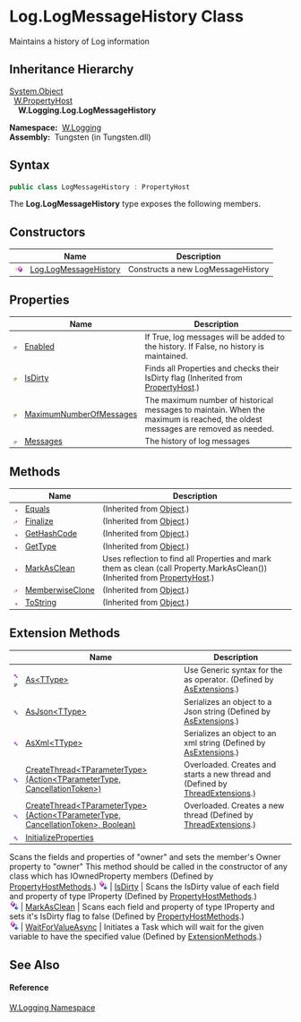 Log.LogMessageHistory Class
===========================
   Maintains a history of Log information


Inheritance Hierarchy
---------------------
[System.Object][1]  
  [W.PropertyHost][2]  
    **W.Logging.Log.LogMessageHistory**  

  **Namespace:**  [W.Logging][3]  
  **Assembly:**  Tungsten (in Tungsten.dll)

Syntax
------

```csharp
public class LogMessageHistory : PropertyHost
```

The **Log.LogMessageHistory** type exposes the following members.


Constructors
------------

                 | Name                       | Description                        
---------------- | -------------------------- | ---------------------------------- 
![Public method] | [Log.LogMessageHistory][4] | Constructs a new LogMessageHistory 


Properties
----------

                   | Name                         | Description                                                                                                                    
------------------ | ---------------------------- | ------------------------------------------------------------------------------------------------------------------------------ 
![Public property] | [Enabled][5]                 | If True, log messages will be added to the history. If False, no history is maintained.                                        
![Public property] | [IsDirty][6]                 | Finds all Properties and checks their IsDirty flag (Inherited from [PropertyHost][2].)                                         
![Public property] | [MaximumNumberOfMessages][7] | The maximum number of historical messages to maintain. When the maximum is reached, the oldest messages are removed as needed. 
![Public property] | [Messages][8]                | The history of log messages                                                                                                    


Methods
-------

                    | Name                  | Description                                                                                                                     
------------------- | --------------------- | ------------------------------------------------------------------------------------------------------------------------------- 
![Public method]    | [Equals][9]           | (Inherited from [Object][1].)                                                                                                   
![Protected method] | [Finalize][10]        | (Inherited from [Object][1].)                                                                                                   
![Public method]    | [GetHashCode][11]     | (Inherited from [Object][1].)                                                                                                   
![Public method]    | [GetType][12]         | (Inherited from [Object][1].)                                                                                                   
![Public method]    | [MarkAsClean][13]     | Uses reflection to find all Properties and mark them as clean (call Property.MarkAsClean()) (Inherited from [PropertyHost][2].) 
![Protected method] | [MemberwiseClone][14] | (Inherited from [Object][1].)                                                                                                   
![Public method]    | [ToString][15]        | (Inherited from [Object][1].)                                                                                                   


Extension Methods
-----------------

                                          | Name                                                                                         | Description                                                                                                                                                                                                                      
----------------------------------------- | -------------------------------------------------------------------------------------------- | -------------------------------------------------------------------------------------------------------------------------------------------------------------------------------------------------------------------------------- 
![Public Extension Method]![Code example] | [As&lt;TType>][16]                                                                           | Use Generic syntax for the as operator. (Defined by [AsExtensions][17].)                                                                                                                                                         
![Public Extension Method]                | [AsJson&lt;TType>][18]                                                                       | Serializes an object to a Json string (Defined by [AsExtensions][17].)                                                                                                                                                           
![Public Extension Method]                | [AsXml&lt;TType>][19]                                                                        | Serializes an object to an xml string (Defined by [AsExtensions][17].)                                                                                                                                                           
![Public Extension Method]                | [CreateThread&lt;TParameterType>(Action&lt;TParameterType, CancellationToken>)][20]          | Overloaded. Creates and starts a new thread and (Defined by [ThreadExtensions][21].)                                                                                                                                             
![Public Extension Method]                | [CreateThread&lt;TParameterType>(Action&lt;TParameterType, CancellationToken>, Boolean)][22] | Overloaded. Creates a new thread (Defined by [ThreadExtensions][21].)                                                                                                                                                            
![Public Extension Method]                | [InitializeProperties][23]                                                                   | 
Scans the fields and properties of "owner" and sets the member's Owner property to "owner" This method should be called in the constructor of any class which has IOwnedProperty members
 (Defined by [PropertyHostMethods][24].) 
![Public Extension Method]                | [IsDirty][25]                                                                                | 
Scans the IsDirty value of each field and property of type IProperty
 (Defined by [PropertyHostMethods][24].)                                                                                                                 
![Public Extension Method]                | [MarkAsClean][26]                                                                            | 
Scans each field and property of type IProperty and sets it's IsDirty flag to false
 (Defined by [PropertyHostMethods][24].)                                                                                                  
![Public Extension Method]                | [WaitForValueAsync][27]                                                                      | Initiates a Task which will wait for the given variable to have the specified value (Defined by [ExtensionMethods][28].)                                                                                                         


See Also
--------

#### Reference
[W.Logging Namespace][3]  

[1]: http://msdn.microsoft.com/en-us/library/e5kfa45b
[2]: ../../W/PropertyHost/README.md
[3]: ../README.md
[4]: _ctor.md
[5]: Enabled.md
[6]: ../../W/PropertyHost/IsDirty.md
[7]: MaximumNumberOfMessages.md
[8]: Messages.md
[9]: http://msdn.microsoft.com/en-us/library/bsc2ak47
[10]: http://msdn.microsoft.com/en-us/library/4k87zsw7
[11]: http://msdn.microsoft.com/en-us/library/zdee4b3y
[12]: http://msdn.microsoft.com/en-us/library/dfwy45w9
[13]: ../../W/PropertyHost/MarkAsClean.md
[14]: http://msdn.microsoft.com/en-us/library/57ctke0a
[15]: http://msdn.microsoft.com/en-us/library/7bxwbwt2
[16]: ../../W/AsExtensions/As__1.md
[17]: ../../W/AsExtensions/README.md
[18]: ../../W/AsExtensions/AsJson__1.md
[19]: ../../W/AsExtensions/AsXml__1.md
[20]: ../../W.Threading/ThreadExtensions/CreateThread__1.md
[21]: ../../W.Threading/ThreadExtensions/README.md
[22]: ../../W.Threading/ThreadExtensions/CreateThread__1_1.md
[23]: ../../W/PropertyHostMethods/InitializeProperties.md
[24]: ../../W/PropertyHostMethods/README.md
[25]: ../../W/PropertyHostMethods/IsDirty.md
[26]: ../../W/PropertyHostMethods/MarkAsClean.md
[27]: ../../W/ExtensionMethods/WaitForValueAsync.md
[28]: ../../W/ExtensionMethods/README.md
[Public method]: ../../_icons/pubmethod.gif "Public method"
[Public property]: ../../_icons/pubproperty.gif "Public property"
[Protected method]: ../../_icons/protmethod.gif "Protected method"
[Public Extension Method]: ../../_icons/pubextension.gif "Public Extension Method"
[Code example]: ../../_icons/CodeExample.png "Code example"